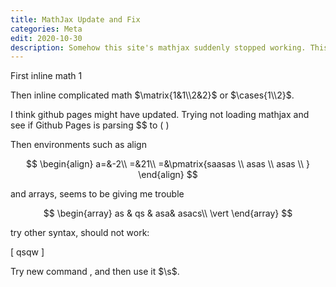 ```yaml
---
title: MathJax Update and Fix
categories: Meta
edit: 2020-10-30
description: Somehow this site's mathjax suddenly stopped working. This post is to test that. 
---
```


First inline math $1$



Then inline complicated math $\matrix{1&1\\2&2}$ or $\cases{1\\2}$.

I think github pages might have updated. Trying not loading mathjax and see if Github Pages is parsing $$ to \( \)

Then environments such as align

$$
\begin{align}
a=&-2\\
=&21\\
=&\pmatrix{saasas \\ asas \\ asas \\ }
\end{align}
$$

and arrays, seems to be giving me trouble

$$
\begin{array}
as & qs & asa& asacs\\
\vert
\end{array}
$$

try other syntax, should not work:

\[
qsqw
\]


Try new command $\newcommand{\s}{\sin}$, and then use it $\s$. 